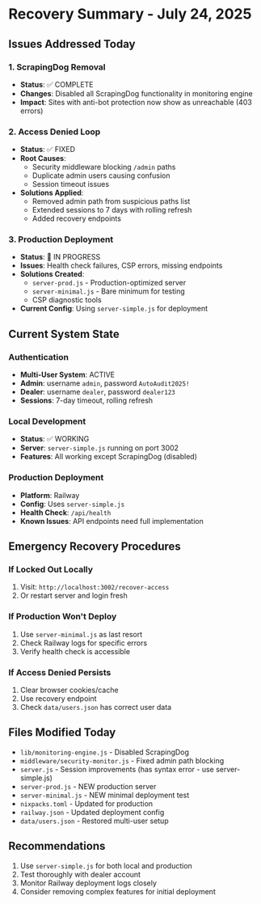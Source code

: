 # Recovery Summary - July 24, 2025

## Issues Addressed Today

### 1. ScrapingDog Removal
- **Status**: ✅ COMPLETE
- **Changes**: Disabled all ScrapingDog functionality in monitoring engine
- **Impact**: Sites with anti-bot protection now show as unreachable (403 errors)

### 2. Access Denied Loop
- **Status**: ✅ FIXED
- **Root Causes**:
  - Security middleware blocking `/admin` paths
  - Duplicate admin users causing confusion
  - Session timeout issues
- **Solutions Applied**:
  - Removed admin path from suspicious paths list
  - Extended sessions to 7 days with rolling refresh
  - Added recovery endpoints

### 3. Production Deployment
- **Status**: 🔄 IN PROGRESS
- **Issues**: Health check failures, CSP errors, missing endpoints
- **Solutions Created**:
  - `server-prod.js` - Production-optimized server
  - `server-minimal.js` - Bare minimum for testing
  - CSP diagnostic tools
- **Current Config**: Using `server-simple.js` for deployment

## Current System State

### Authentication
- **Multi-User System**: ACTIVE
- **Admin**: username `admin`, password `AutoAudit2025!`
- **Dealer**: username `dealer`, password `dealer123`
- **Sessions**: 7-day timeout, rolling refresh

### Local Development
- **Status**: ✅ WORKING
- **Server**: `server-simple.js` running on port 3002
- **Features**: All working except ScrapingDog (disabled)

### Production Deployment
- **Platform**: Railway
- **Config**: Uses `server-simple.js`
- **Health Check**: `/api/health`
- **Known Issues**: API endpoints need full implementation

## Emergency Recovery Procedures

### If Locked Out Locally
1. Visit: `http://localhost:3002/recover-access`
2. Or restart server and login fresh

### If Production Won't Deploy
1. Use `server-minimal.js` as last resort
2. Check Railway logs for specific errors
3. Verify health check is accessible

### If Access Denied Persists
1. Clear browser cookies/cache
2. Use recovery endpoint
3. Check `data/users.json` has correct user data

## Files Modified Today
- `lib/monitoring-engine.js` - Disabled ScrapingDog
- `middleware/security-monitor.js` - Fixed admin path blocking
- `server.js` - Session improvements (has syntax error - use server-simple.js)
- `server-prod.js` - NEW production server
- `server-minimal.js` - NEW minimal deployment test
- `nixpacks.toml` - Updated for production
- `railway.json` - Updated deployment config
- `data/users.json` - Restored multi-user setup

## Recommendations
1. Use `server-simple.js` for both local and production
2. Test thoroughly with dealer account
3. Monitor Railway deployment logs closely
4. Consider removing complex features for initial deployment
